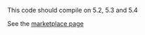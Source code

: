 This code should compile on 5.2, 5.3 and 5.4

See the [marketplace page](https://free.voxelplugin.com/)